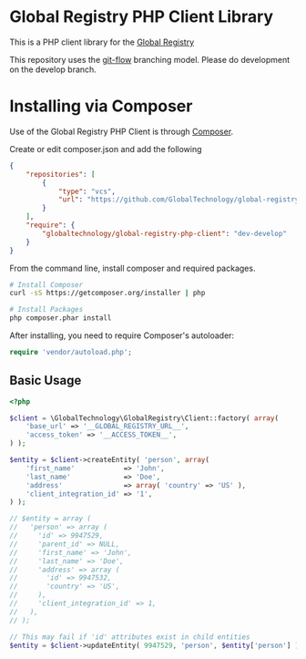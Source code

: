 Global Registry PHP Client Library
==================================

This is a PHP client library for the [Global Registry](https://github.com/CruGlobal/global_registry)

This repository uses the [git-flow](http://nvie.com/posts/a-successful-git-branching-model/) branching model. Please do development on the develop branch.

# Installing via Composer

Use of the Global Registry PHP Client is through [Composer](http://getcomposer.org).

Create or edit composer.json and add the following
```json
{
    "repositories": [
        {
            "type": "vcs",
            "url": "https://github.com/GlobalTechnology/global-registry-php-client"
        }
    ],
    "require": {
        "globaltechnology/global-registry-php-client": "dev-develop"
    }
}
```
From the command line, install composer and required packages.
```bash
# Install Composer
curl -sS https://getcomposer.org/installer | php

# Install Packages
php composer.phar install
```
After installing, you need to require Composer's autoloader:
```php
require 'vendor/autoload.php';
```

Basic Usage
-----------

```php
<?php

$client = \GlobalTechnology\GlobalRegistry\Client::factory( array(
	'base_url' => '__GLOBAL_REGISTRY_URL__',
	'access_token' => '__ACCESS_TOKEN__',
) );

$entity = $client->createEntity( 'person', array(
	'first_name'            => 'John',
	'last_name'             => 'Doe',
	'address'               => array( 'country' => 'US' ),
	'client_integration_id' => '1',
) );

// $entity = array (
//   'person' => array (
//     'id' => 9947529,
//     'parent_id' => NULL,
//     'first_name' => 'John',
//     'last_name' => 'Doe',
//     'address' => array (
//       'id' => 9947532,
//       'country' => 'US',
//     ),
//     'client_integration_id' => 1,
//   ),
// );

// This may fail if 'id' attributes exist in child entities
$entity = $client->updateEntity( 9947529, 'person', $entity['person'] );
```
